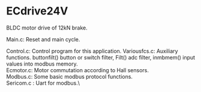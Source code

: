# ECdrive24V
BLDC motor drive of 12kN brake.  

Main.c: Reset and main cycle.  

Control.c: Control program for this application. 
Variousfcs.c: Auxiliary functions. buttonfilt() button or switch filter, Filt() adc filter, inmbmem() input values into modbus memory. \
Ecmotor.c: Motor commutation according to Hall sensors.\
Modbus.c: Some basic modbus protocol functions.\
Sericom.c : Uart for modbus.\
